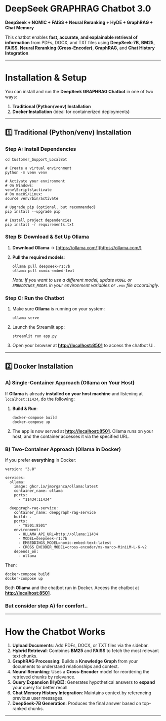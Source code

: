 # **DeepSeek GRAPHRAG Chatbot 3.0**

**DeepSeek + NOMIC + FAISS + Neural Reranking + HyDE + GraphRAG + Chat Memory**

This chatbot enables **fast, accurate, and explainable retrieval of information** from PDFs, DOCX, and TXT files using **DeepSeek-7B**, **BM25**, **FAISS**, **Neural Reranking (Cross-Encoder)**, **GraphRAG**, and **Chat History Integration**.

---

# **Installation & Setup**

You can install and run the **DeepSeek GRAPHRAG Chatbot** in one of two ways:

1. **Traditional (Python/venv) Installation**
2. **Docker Installation** (ideal for containerized deployments)

---

## **1️⃣ Traditional (Python/venv) Installation**

### **Step A: Install Dependencies**

```
cd Customer_Support_LocalBot

# Create a virtual environment
python -m venv venv

# Activate your environment
# On Windows:
venv\Scripts\activate
# On macOS/Linux:
source venv/bin/activate

# Upgrade pip (optional, but recommended)
pip install --upgrade pip

# Install project dependencies
pip install -r requirements.txt
```

### **Step B: Download & Set Up Ollama**

1. **Download Ollama** → [https://ollama.com/](https://ollama.com/)
2. **Pull the required models**:

   ```
   ollama pull deepseek-r1:7b
   ollama pull nomic-embed-text
   ```

   *Note: If you want to use a different model, update `MODEL` or `EMBEDDINGS_MODEL` in your environment variables or `.env` file accordingly.*

### **Step C: Run the Chatbot**

1. Make sure **Ollama** is running on your system:
   ```
   ollama serve
   ```
2. Launch the Streamlit app:
   ```
   streamlit run app.py
   ```
3. Open your browser at **[http://localhost:8501](http://localhost:8501)** to access the chatbot UI.

---

## **2️⃣ Docker Installation**

### **A) Single-Container Approach (Ollama on Your Host)**

If **Ollama** is already **installed on your host machine** and listening at `localhost:11434`, do the following:

1. **Build & Run**:
   ```
   docker-compose build
   docker-compose up
   ```
2. The app is now served at **[http://localhost:8501](http://localhost:8501)**. Ollama runs on your host, and the container accesses it via the specified URL.

### **B) Two-Container Approach (Ollama in Docker)**

If you prefer **everything** in Docker:

```
version: "3.8"

services:
  ollama:
    image: ghcr.io/jmorganca/ollama:latest
    container_name: ollama
    ports:
      - "11434:11434"

  deepgraph-rag-service:
    container_name: deepgraph-rag-service
    build: .
    ports:
      - "8501:8501"
    environment:
      - OLLAMA_API_URL=http://ollama:11434
      - MODEL=deepseek-r1:7b
      - EMBEDDINGS_MODEL=nomic-embed-text:latest
      - CROSS_ENCODER_MODEL=cross-encoder/ms-marco-MiniLM-L-6-v2
    depends_on:
      - ollama
```

Then:

```
docker-compose build
docker-compose up
```

Both **Ollama** and the chatbot run in Docker. Access the chatbot at **[http://localhost:8501](http://localhost:8501)**.

### **But consider step A) for comfort..**

---

# **How the Chatbot Works**

1. **Upload Documents**: Add PDFs, DOCX, or TXT files via the sidebar.
2. **Hybrid Retrieval**: Combines **BM25** and **FAISS** to fetch the most relevant text chunks.
3. **GraphRAG Processing**: Builds a **Knowledge Graph** from your documents to understand relationships and context.
4. **Neural Reranking**: Uses a **Cross-Encoder** model for reordering the retrieved chunks by relevance.
5. **Query Expansion (HyDE)**: Generates hypothetical answers to **expand** your query for better recall.
6. **Chat Memory History Integration**: Maintains context by referencing previous user messages.
7. **DeepSeek-7B Generation**: Produces the final answer based on top-ranked chunks.

---

